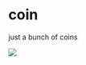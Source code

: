 # coin

just a bunch of coins

[<img src ="https://i.imgur.com/24solwy.png">](https://dakodadev.itch.io/coin)

